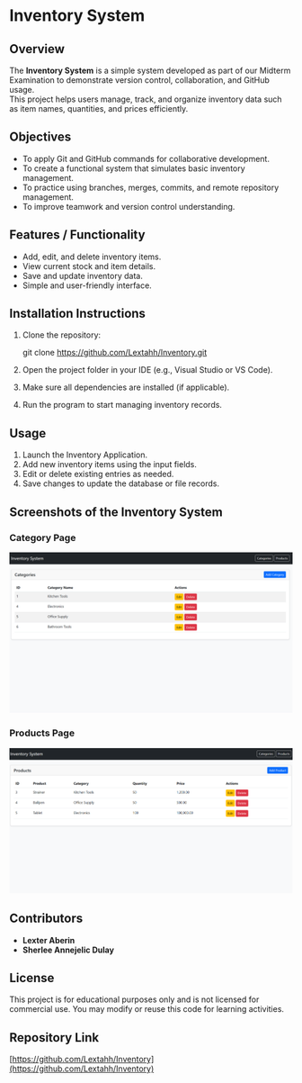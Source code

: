 
# Inventory System

## Overview
The **Inventory System** is a simple system developed as part of our Midterm Examination to demonstrate version control, collaboration, and GitHub usage.  
This project helps users manage, track, and organize inventory data such as item names, quantities, and prices efficiently.

## Objectives
- To apply Git and GitHub commands for collaborative development.  
- To create a functional system that simulates basic inventory management.  
- To practice using branches, merges, commits, and remote repository management.  
- To improve teamwork and version control understanding.

## Features / Functionality
- Add, edit, and delete inventory items.  
- View current stock and item details.  
- Save and update inventory data.  
- Simple and user-friendly interface.  


## Installation Instructions
1. Clone the repository:
  
   git clone https://github.com/Lextahh/Inventory.git

2. Open the project folder in your IDE (e.g., Visual Studio or VS Code).
3. Make sure all dependencies are installed (if applicable).
4. Run the program to start managing inventory records.


## Usage


1. Launch the Inventory Application.
2. Add new inventory items using the input fields.
3. Edit or delete existing entries as needed.
4. Save changes to update the database or file records.


## Screenshots of the Inventory System

### Category Page
![Category Page](https://github.com/Lextahh/Inventory/blob/main/images/category_page.png?raw=true)

### Products Page
![Products Page](https://github.com/Lextahh/Inventory/blob/main/images/products.png?raw=true)


## Contributors

* **Lexter  Aberin**
* **Sherlee Annejelic Dulay**

## License

This project is for educational purposes only and is not licensed for commercial use.
You may modify or reuse this code for learning activities.



## Repository Link

[https://github.com/Lextahh/Inventory](https://github.com/Lextahh/Inventory)


